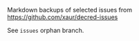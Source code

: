Markdown backups of selected issues from https://github.com/xaur/decred-issues

See `issues` orphan branch.
